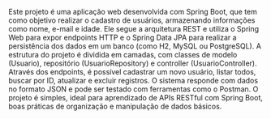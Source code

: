 Este projeto é uma aplicação web desenvolvida com Spring Boot, que tem como objetivo realizar o cadastro de usuários, armazenando informações como nome, e-mail e idade. Ele segue a arquitetura REST e utiliza o Spring Web para expor endpoints HTTP e o Spring Data JPA para realizar a persistência dos dados em um banco (como H2, MySQL ou PostgreSQL). A estrutura do projeto é dividida em camadas, com classes de modelo (Usuario), repositório (UsuarioRepository) e controller (UsuarioController). Através dos endpoints, é possível cadastrar um novo usuário, listar todos, buscar por ID, atualizar e excluir registros. O sistema responde com dados no formato JSON e pode ser testado com ferramentas como o Postman. O projeto é simples, ideal para aprendizado de APIs RESTful com Spring Boot, boas práticas de organização e manipulação de dados básicos.
